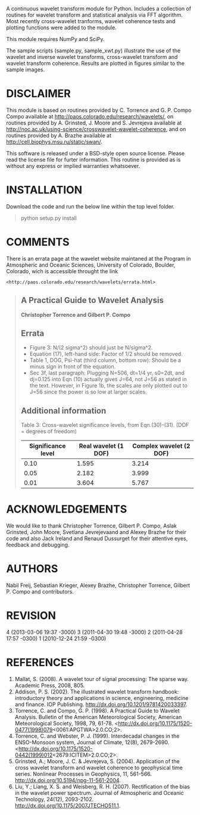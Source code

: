 A continuous wavelet transform module for Python. Includes a collection of
routines for wavelet transform and statistical analysis via FFT algorithm.
Most recently cross-wavelet tranforms, wavelet coherence tests and plotting
functions were added to the module.

This module requires NumPy and SciPy.

The sample scripts (sample.py, sample_xwt.py) illustrate the use of the
wavelet and inverse wavelet transforms, cross-wavelet transform and wavelet
transform coherence. Results are plotted in figures similar to the sample
images.


DISCLAIMER
==========

This module is based on routines provided by C. Torrence and G. P. Compo
Compo available at <http://paos.colorado.edu/research/wavelets/>, on routines 
provided by A. Grinsted, J. Moore and S. Jevrejeva available at
<http://noc.ac.uk/using-science/crosswavelet-wavelet-coherence>, and
on routines provided by A. Brazhe available at
<http://cell.biophys.msu.ru/static/swan/>.

This software is released under a BSD-style open source license. Please read
the license file for furter information. This routine is provided as is without
any express or implied warranties whatsoever.


INSTALLATION
============

Download the code and run the below line within the top level folder.

> python setup.py install


COMMENTS
========
There is an errata page at the wavelet website maintaned at the Program
in Atmospheric and Oceanic Sciences, University of Colorado, Boulder,
Colorado, wich is accessible throught the link

    <http://paos.colorado.edu/research/wavelets/errata.html>


> A Practical Guide to Wavelet Analysis
> -------------------------------------
> **Christopher Torrence and Gilbert P. Compo**
> 
> 
> ## Errata
> 
> - Figure 3: N/(2 sigma^2) should just be N/sigma^2.
> - Equation (17), left-hand side: Factor of 1/2 should be removed.
> - Table 1, DOG, Psi-hat (third column, bottom row): Should be a minus sign
>   in front of the equation.
> - Sec 3f, last paragraph: Plugging N=506, dt=1/4 yr, s0=2dt, and dj=0.125
>   into Eqn (10) actually gives J=64, not J=56 as stated in the text.
>   However, in Figure 1b, the scales are only plotted out to J=56 since the
>   power is so low at larger scales.
> 
> ## Additional information
> 
> Table 3: Cross-wavelet significance levels, from Eqn.(30)-(31). (DOF = 
> degrees of freedom)
> 
> Significance level | Real wavelet (1 DOF) | Complex wavelet (2 DOF)
> -------------------|----------------------|-------------------------
>        0.10        |        1.595         |          3.214
>        0.05        |        2.182         |          3.999
>        0.01        |        3.604         |          5.767


ACKNOWLEDGEMENTS
================
We would like to thank Christopher Torrence, Gilbert P. Compo, Aslak Grinsted,
John Moore, Svetlana Jevrejevaand and Alexey Brazhe for their code and also 
Jack Ireland and Renaud Dussurget for their attentive eyes, feedback and 
debugging.


AUTHORS
=======

Nabil Freij, Sebastian Krieger, Alexey Brazhe, Christopher Torrence, 
Gilbert P. Compo and contributors.


REVISION
========

4 (2013-03-06 19:37 -3000)
3 (2011-04-30 19:48 -3000)
2 (2011-04-28 17:57 -0300)
1 (2010-12-24 21:59 -0300)


REFERENCES
==========

1. Mallat, S. (2008). A wavelet tour of signal processing: The sparse way. 
   Academic Press, 2008, 805.
2. Addison, P. S. (2002). The illustrated wavelet transform handbook: 
   introductory theory and applications in science, engineering, medicine and 
   finance. IOP Publishing. <http://dx.doi.org/10.1201/9781420033397>.
3. Torrence, C. and Compo, G. P. (1998). A Practical Guide to Wavelet Analysis.
   Bulletin of the American Meteorological Society, American Meteorological 
   Society, 1998, 79, 61-78. 
   <http://dx.doi.org/10.1175/1520-0477(1998)079<0061:APGTWA\>2.0.CO;2>.
4. Torrence, C. and Webster, P. J. (1999). Interdecadal changes in the 
   ENSO-Monsoon system, Journal of Climate, 12(8), 2679-2690.
   <http://dx.doi.org/10.1175/1520-0442(1999)012<2679:ICITEM\>2.0.CO;2>.
5. Grinsted, A.; Moore, J. C. & Jevrejeva, S. (2004). Application of the cross
   wavelet transform and wavelet coherence to geophysical time series. 
   Nonlinear Processes in Geophysics, 11, 561-566.
   <http://dx.doi.org/10.5194/npg-11-561-2004>.
6. Liu, Y.; Liang, X. S. and Weisberg, R. H. (2007). Rectification of the bias
   in the wavelet power spectrum. Journal of Atmospheric and Oceanic 
   Technology, 24(12), 2093-2102. <http://dx.doi.org/10.1175/2007JTECHO511.1>.
